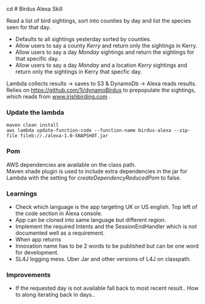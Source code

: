 cd # Birdus Alexa Skill

Read a list of bird sightings, sort into counties by day and list the species seen for that day.  
  
- Defaults to all sightings yesterday sorted by counties.
- Allow users to say a county _Kerry_ and return only the sightings in Kerry.  
- Allow users to say a day _Monday_ sightings and return the sightings for that specific day.  
- Allow users to say a day _Monday_ and a location _Kerry_ sightings and return only the sightings in Kerry that specfic day.  


Lambda collects results -> saves to S3 & DynamoDb -> Alexa reads results.  
Relies on https://github.com/1i/dynamoBirdus to prepopulate the sightings, which reads from www.irishbirding.com . 

### Update the lambda  
```
maven clean install
aws lambda update-function-code --function-name birdus-alexa --zip-file fileb://./alexa-1.0-SNAPSHOT.jar
```

### Pom
AWS dependencies are available on the class path.  
Maven shade plugin is used to include extra dependencies in the jar for Lambda 
with the setting for _createDependencyReducedPom_ to false.
    


### Learnings

- Check which language is the app targeting UK or US english. Top left of the code section in Alexa console.
- App can be cloned into same language but different region.
- Implement the required Intents and the SessionEndHandler which is not documented well as a requirement.  
- When app returns <Audio message> sound but no logs when calling via simulator or real device, try renaming the invocation name.
- Innovation name has to be 2 words to be published but can be one word for development.
- SL4J logging mess. Uber Jar and other versions of L4J on classpath.


### Improvements

- If the requested day is not available fall back to most recent result.. How to along iterating back in days.. 